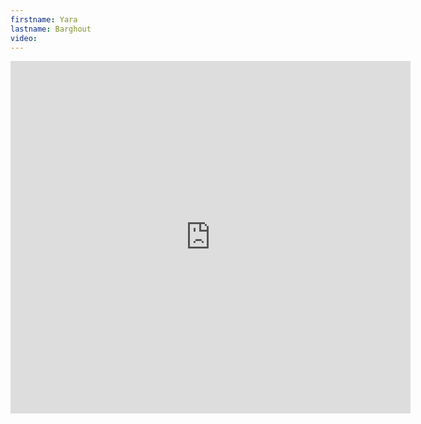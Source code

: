 ```yaml
--- 
firstname: Yara
lastname: Barghout
video: 
--- 
```


<iframe src="https://player.vimeo.com/video/560844780" width="640" height="564" frameborder="0" allow="autoplay; fullscreen" allowfullscreen></iframe>